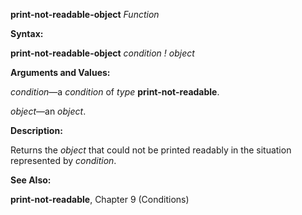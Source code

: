 **print-not-readable-object** *Function* 



**Syntax:** 



**print-not-readable-object** *condition ! object* 



**Arguments and Values:** 



*condition*—a *condition* of *type* **print-not-readable**. 



*object*—an *object*. 



**Description:** 



Returns the *object* that could not be printed readably in the situation represented by *condition*. 



 



 



**See Also:** 



**print-not-readable**, Chapter 9 (Conditions) 



